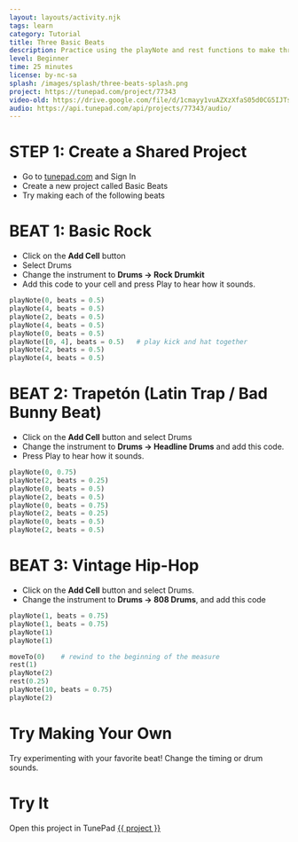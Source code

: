 ```yaml
---
layout: layouts/activity.njk
tags: learn
category: Tutorial
title: Three Basic Beats
description: Practice using the playNote and rest functions to make three basic beat patterns.
level: Beginner
time: 25 minutes
license: by-nc-sa
splash: /images/splash/three-beats-splash.png
project: https://tunepad.com/project/77343
video-old: https://drive.google.com/file/d/1cmayy1vuAZXzXfaS05d0CG5IJTssXB9K/view
audio: https://api.tunepad.com/api/projects/77343/audio/
---
```

# STEP 1: Create a Shared Project
* Go to [tunepad.com](https://tunepad.com) and Sign In
* Create a new project called Basic Beats
* Try making each of the following beats

# BEAT 1: Basic Rock
* Click on the **Add Cell** button
* Select Drums
* Change the instrument to **Drums → Rock Drumkit**
* Add this code to your cell and press Play to hear how it sounds.
```python
playNote(0, beats = 0.5)
playNote(4, beats = 0.5)
playNote(2, beats = 0.5)
playNote(4, beats = 0.5)
playNote(0, beats = 0.5)
playNote([0, 4], beats = 0.5)   # play kick and hat together
playNote(2, beats = 0.5)
playNote(4, beats = 0.5)
```


# BEAT 2: Trapetón (Latin Trap / Bad Bunny Beat)
* Click on the **Add Cell** button and select Drums
* Change the instrument to **Drums → Headline Drums** and add this code.
* Press Play to hear how it sounds.

```python
playNote(0, 0.75)
playNote(2, beats = 0.25)
playNote(0, beats = 0.5)
playNote(2, beats = 0.5)
playNote(0, beats = 0.75)
playNote(2, beats = 0.25)
playNote(0, beats = 0.5)
playNote(2, beats = 0.5)
```


# BEAT 3: Vintage Hip-Hop
* Click on the **Add Cell** button and select Drums.
* Change the instrument to **Drums → 808 Drums**, and add this code

```python
playNote(1, beats = 0.75)
playNote(1, beats = 0.75)
playNote(1)
playNote(1)

moveTo(0)    # rewind to the beginning of the measure
rest(1)
playNote(2)
rest(0.25)
playNote(10, beats = 0.75)
playNote(2)
```

# Try Making Your Own
Try experimenting with your favorite beat! Change the timing or drum sounds. 


# Try It
Open this project in TunePad <a href="{{project}}" target="_blank">{{ project }}</a>
